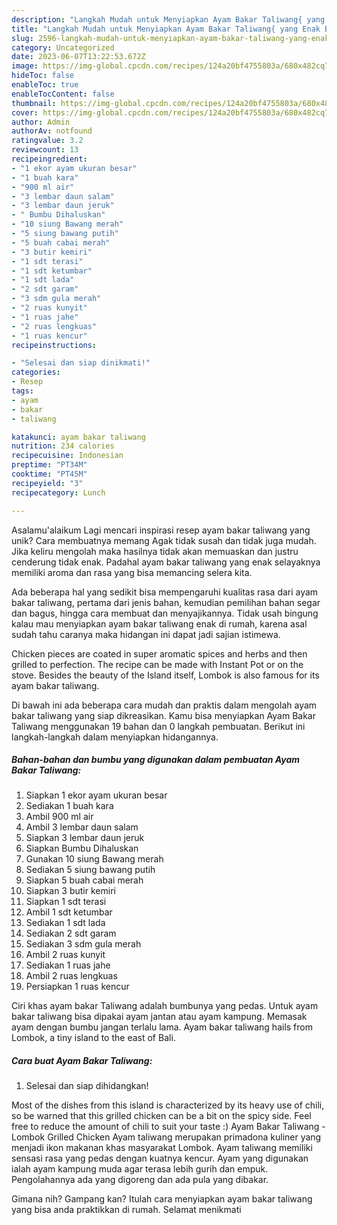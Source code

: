 ```yaml
---
description: "Langkah Mudah untuk Menyiapkan Ayam Bakar Taliwang{ yang Enak Banget"
title: "Langkah Mudah untuk Menyiapkan Ayam Bakar Taliwang{ yang Enak Banget"
slug: 2596-langkah-mudah-untuk-menyiapkan-ayam-bakar-taliwang-yang-enak-banget
category: Uncategorized
date: 2023-06-07T13:22:53.672Z
image: https://img-global.cpcdn.com/recipes/124a20bf4755803a/680x482cq70/ayam-bakar-taliwang-foto-resep-utama.jpg
hideToc: false
enableToc: true
enableTocContent: false
thumbnail: https://img-global.cpcdn.com/recipes/124a20bf4755803a/680x482cq70/ayam-bakar-taliwang-foto-resep-utama.jpg
cover: https://img-global.cpcdn.com/recipes/124a20bf4755803a/680x482cq70/ayam-bakar-taliwang-foto-resep-utama.jpg
author: Admin
authorAv: notfound
ratingvalue: 3.2
reviewcount: 13
recipeingredient:
- "1 ekor ayam ukuran besar"
- "1 buah kara"
- "900 ml air"
- "3 lembar daun salam"
- "3 lembar daun jeruk"
- " Bumbu Dihaluskan"
- "10 siung Bawang merah"
- "5 siung bawang putih"
- "5 buah cabai merah"
- "3 butir kemiri"
- "1 sdt terasi"
- "1 sdt ketumbar"
- "1 sdt lada"
- "2 sdt garam"
- "3 sdm gula merah"
- "2 ruas kunyit"
- "1 ruas jahe"
- "2 ruas lengkuas"
- "1 ruas kencur"
recipeinstructions:

- "Selesai dan siap dinikmati!"
categories:
- Resep
tags:
- ayam
- bakar
- taliwang

katakunci: ayam bakar taliwang 
nutrition: 234 calories
recipecuisine: Indonesian
preptime: "PT34M"
cooktime: "PT45M"
recipeyield: "3"
recipecategory: Lunch

---
```



Asalamu'alaikum Lagi mencari inspirasi resep ayam bakar taliwang yang unik? Cara membuatnya memang Agak tidak susah dan tidak juga mudah. Jika keliru mengolah maka hasilnya tidak akan memuaskan dan justru cenderung tidak enak. Padahal ayam bakar taliwang yang enak selayaknya memiliki aroma dan rasa yang bisa memancing selera kita.


Ada beberapa hal yang sedikit bisa mempengaruhi kualitas rasa dari ayam bakar taliwang, pertama dari jenis bahan, kemudian pemilihan bahan segar dan bagus, hingga cara membuat dan menyajikannya. Tidak usah bingung kalau mau menyiapkan ayam bakar taliwang enak di rumah, karena asal sudah tahu caranya maka hidangan ini dapat jadi sajian istimewa.

Chicken pieces are coated in super aromatic spices and herbs and then grilled to perfection. The recipe can be made with Instant Pot or on the stove. Besides the beauty of the Island itself, Lombok is also famous for its ayam bakar taliwang.


Di bawah ini ada beberapa cara mudah dan praktis dalam mengolah ayam bakar taliwang yang siap dikreasikan. Kamu bisa menyiapkan Ayam Bakar Taliwang menggunakan 19 bahan dan 0 langkah pembuatan. Berikut ini langkah-langkah dalam menyiapkan hidangannya.

<!--inarticleads1-->

##### Bahan-bahan dan bumbu yang digunakan dalam pembuatan Ayam Bakar Taliwang:

1. Siapkan 1 ekor ayam ukuran besar
1. Sediakan 1 buah kara
1. Ambil 900 ml air
1. Ambil 3 lembar daun salam
1. Siapkan 3 lembar daun jeruk
1. Siapkan  Bumbu Dihaluskan
1. Gunakan 10 siung Bawang merah
1. Sediakan 5 siung bawang putih
1. Siapkan 5 buah cabai merah
1. Siapkan 3 butir kemiri
1. Siapkan 1 sdt terasi
1. Ambil 1 sdt ketumbar
1. Sediakan 1 sdt lada
1. Sediakan 2 sdt garam
1. Sediakan 3 sdm gula merah
1. Ambil 2 ruas kunyit
1. Sediakan 1 ruas jahe
1. Ambil 2 ruas lengkuas
1. Persiapkan 1 ruas kencur


Ciri khas ayam bakar Taliwang adalah bumbunya yang pedas. Untuk ayam bakar taliwang bisa dipakai ayam jantan atau ayam kampung. Memasak ayam dengan bumbu jangan terlalu lama. Ayam bakar taliwang hails from Lombok, a tiny island to the east of Bali. 

<!--inarticleads2-->

##### Cara buat Ayam Bakar Taliwang:


1. Selesai dan siap dihidangkan!

Most of the dishes from this island is characterized by its heavy use of chili, so be warned that this grilled chicken can be a bit on the spicy side. Feel free to reduce the amount of chili to suit your taste :) Ayam Bakar Taliwang - Lombok Grilled Chicken Ayam taliwang merupakan primadona kuliner yang menjadi ikon makanan khas masyarakat Lombok. Ayam taliwang memiliki sensasi rasa yang pedas dengan kuatnya kencur. Ayam yang digunakan ialah ayam kampung muda agar terasa lebih gurih dan empuk. Pengolahannya ada yang digoreng dan ada pula yang dibakar. 

Gimana nih? Gampang kan? Itulah cara menyiapkan ayam bakar taliwang yang bisa anda praktikkan di rumah. Selamat menikmati
